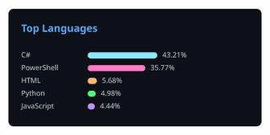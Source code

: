 ![Top Languages](https://github.com/jshujshu/github-stats-generator/raw/main/top-langs.svg)

<!--
![Most Used Languages](https://github-readme-stats-beryl-five-45.vercel.app/api?username=jshujshu&show_icons=true&theme=github_dark&count_private=true)

![Top Languages](https://github-readme-stats-beryl-five-45.vercel.app/api/top-langs?username=jshujshu&show_icons=true&theme=github_dark&count_private=true)

## Hi there 👋

**jshujshu/jshujshu** is a ✨ _special_ ✨ repository because its `README.md` (this file) appears on your GitHub profile.

Here are some ideas to get you started:

- 🔭 I’m currently working on ...
- 🌱 I’m currently learning ...
- 👯 I’m looking to collaborate on ...
- 🤔 I’m looking for help with ...
- 💬 Ask me about ...
- 📫 How to reach me: ...
- 😄 Pronouns: ...
- ⚡ Fun fact: ...
-->
